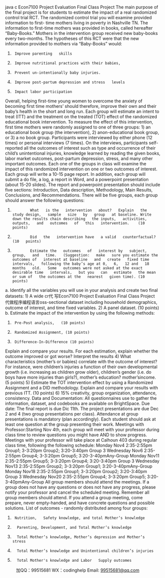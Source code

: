 java c
Econ7100 Project Evaluation
Final Class   Project
The main purpose of   the final project is for students to   estimate   the   impact   of   a real randomized   control trial RCT. The randomized control trial you will examine provided information to   first-      time mothers living in poverty in Nashville TN. The information to   first-time mothers was provided in books, called hereafter “Baby-Books.” Mothers in the intervention   group received         new baby-books every two-months. The hypotheses of   this RCT were that   the new   information provided to mothers via “Baby-Books” would:
1)      Improve parenting   skills
2)      Improve nutritional practices with their babies,
3)      Prevent un-intentionally baby injuries.
4)      Improve post-partum depression and stress   levels
5)      Impact labor participation
Overall, helping first-time young women to overcome the anxiety of   becoming   first time mothers’   should therefore, improve their own and their baby’s health in the   short   and   long run.
Each   group will estimate an intent to treat   (ITT)   and the   treatment   on   the treated   (TOT)   effect   of   the randomized educational book intervention. To measure the effect of   this   intervention,   first time mothers were randomly assigned to one of   three groups:   1)   an   educational book group   (the intervention), 2) anon-educational   book   group, or   3)   a   no   book   group. Participants   were interviewed by either phone (12 times) or personal interviews   (7 times).
On the interviews, participants   self-reported all the outcomes of   interest   such as   type   and occurrence of   their child’s unintentional injuries, knowledge learned by reading the   given books,   labor market outcomes, post-partum depression,   stress, and many   other important   outcomes.
Each one of   the groups in class will   examine   the   impact   of   this   randomized   intervention   on   one or two outcomes   of interest.
Each group will write a   10-15 page report. In addition,   each   group will   submit   a   do   file,   a log,   a      report   in   Word, and   a   powerpoint   presentation   (about   15-20 slides).   The   report   and   powerpoint presentation   should include five sections: Introduction, Data   description,   Methodology,   Main Results, Conclusions, and Recommendations.
There will be five groups, each group should   answer   the   following   questions:
1)             What   is the   intervention   about?   Explain   the   study design,   sample   size   by   group   at baseline. Write down the results chain describing   the inputs,   activities,   outputs,   and   outcomes   of   this   intervention.    (10 points)
2)             Did   the   intervention have   a valid   counterfactual?   (10   points)
3)             Estimate the   outcomes   of   interest by   subject,   group,   and   time.   (Suggestion:   make   sure you estimate the outcomes of   interest at baseline   and   create   fixed time   intervals,   following the baby’s age at 0,   6,   12 and   18 months   old.   Some   outcomes were not asked at the exact desirable time   intervals,   but you   can   estimate   the mean   or sum of   the outcomes at the   nearest   given time). (10   points)
a.       Identify all the variables you will use in your   analysis   and   create   two   final
datasets:   1) A wide cr代 写Econ7100 Project Evaluation Final Class Project
代做程序编程语言oss-sectional dataset including household   demographics,   outcome of   interest,   and time fixed variables. 2) A panel dataset.   (10 points)
b.       Estimate   the   impact   of   the   intervention   by   using   the   following   methods:
1)      Pre-Post analysis,   (10 points)
2)      Randomized Assignment, (10 points)
3)      Difference-In-Difference (10 points)
Explain and compare your results. For each estimation,   explain whether   the   outcome improved or got worse? Interpret the results
4)             What characteristics   (mother’s   or babies)   correlate   with   the   outcome   of   interest?
For instance, were children’s injuries a function   of   their   own   developmental growth   (i.e. increasing as children grow older), children’s   gender   (i.e.   do boys have   more injuries   than   girls?), mother’s   education? mother’sincome. (5 points)
5)             Estimate the   TOT   intervention   effect   by using   a   Randomized   Assignment   and   a DID methodology. Explain and compare your results with previous ITT.   (10 points)
6)                15% creativity, group organization,   attendance,   consistency.
Data and Documentation: All questionnaires use to gather the information,   dataset,   and   codebooks are available on   BrightSpace.
Due date: The final report is due Dic   11th. The   project   presentations   are   due   Dec   2   and   4   (two   group presentations per class). Attendance at group presentations is mandatory   (plan accordingly). Each student should ask at   least   one   question   at   the   group presenting   their work.
Meetings with Professor:Starting Nov 4th, each group will meet with your professor   during class time to review questions      you might have AND to   show progress. Meetings with your professor will   take place at   Calhoun   403 during regular class time, following the following   schedule:
Monday Nov4                                     2:35-2:55pm Group1; 3-3:20pm   Group2; 3:20-3:40pm   Group   3
Wednesday   Nov6                   2:35-2:55pm   Group4; 3-3:20pm   Group5;   3:20-3-40pmAny-Group
Monday Nov11                            2:35-2:55pm   Group5;   3-3:20pm   Group4;   3:20-3:40pm   Group   3
Wednesday   Nov13             2:35-2:55pm   Group2;   3-3:20pm   Group1;   3:20-3-40pmAny-Group
Monday Nov18                            2:35-2:55pm   Group1;   3-3:20pm   Group2;   3:20-3:40pm   Group   3
Wednesday   Nov20             2:35-2:55pm   Group4;   3-3:20pm   Group5;   3:20-3-40pmAny-Group
All group members should attend the meetings. If   a   group   does not have   any   questions   or does not have any progress, please notify your professor and   cancel the   scheduled   meeting.
Remember all group members should attend. If   you   attend   a   group   meeting,   come prepare,   never   empty-handed, and have concrete questions and possible   solutions.
List of outcomes - randomly distributed among   four   groups:
1.      Nutrition,   Safety knowledge, and total Mother’s knowledge
2.       Parenting, Development, and Total Mother’s knowledge
3.       Total Mother’s knowledge, Mother’s depression and Mother’s   stress
4.       Total Mother’s knowledge and Unintentional children’s injuries
5.       Total Mother's knowledge and Labor   Supply outcomes







         
加QQ：99515681  WX：codinghelp  Email: 99515681@qq.com
